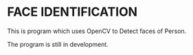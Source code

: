 # FACE IDENTIFICATION

This is program which uses OpenCV to Detect faces of Person.

The program is still in development.
